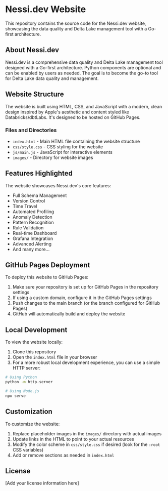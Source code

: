# Nessi.dev Website

This repository contains the source code for the Nessi.dev website, showcasing the data quality and Delta Lake management tool with a Go-first architecture.

## About Nessi.dev

Nessi.dev is a comprehensive data quality and Delta Lake management tool designed with a Go-first architecture. Python components are optional and can be enabled by users as needed. The goal is to become the go-to tool for Delta Lake data quality and management.

## Website Structure

The website is built using HTML, CSS, and JavaScript with a modern, clean design inspired by Apple's aesthetic and content styled like Databricks/dbtLabs. It's designed to be hosted on GitHub Pages.

### Files and Directories

- `index.html` - Main HTML file containing the website structure
- `css/style.css` - CSS styling for the website
- `js/main.js` - JavaScript for interactive elements
- `images/` - Directory for website images

## Features Highlighted

The website showcases Nessi.dev's core features:

- Full Schema Management
- Version Control
- Time Travel
- Automated Profiling
- Anomaly Detection
- Pattern Recognition
- Rule Validation
- Real-time Dashboard
- Grafana Integration
- Advanced Alerting
- And many more...

## GitHub Pages Deployment

To deploy this website to GitHub Pages:

1. Make sure your repository is set up for GitHub Pages in the repository settings
2. If using a custom domain, configure it in the GitHub Pages settings
3. Push changes to the main branch (or the branch configured for GitHub Pages)
4. GitHub will automatically build and deploy the website

## Local Development

To view the website locally:

1. Clone this repository
2. Open the `index.html` file in your browser
3. For a more robust local development experience, you can use a simple HTTP server:

```bash
# Using Python
python -m http.server

# Using Node.js
npx serve
```

## Customization

To customize the website:

1. Replace placeholder images in the `images/` directory with actual images
2. Update links in the HTML to point to your actual resources
3. Modify the color scheme in `css/style.css` if desired (look for the `:root` CSS variables)
4. Add or remove sections as needed in `index.html`

## License

[Add your license information here]
